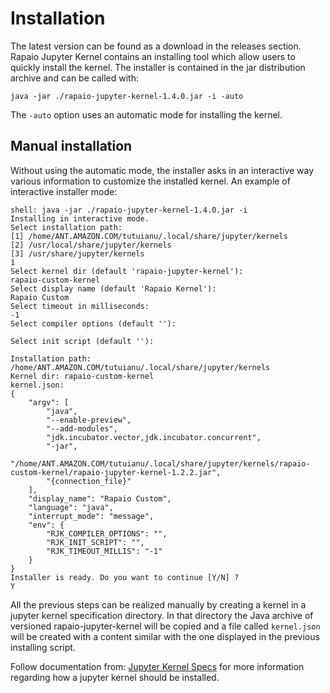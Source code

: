 # Installation

The latest version can be found as a download in the releases section. Rapaio Jupyter Kernel contains an
installing tool which allow users to quickly install the kernel. The installer is contained in the jar distribution archive
and can be called with:

    java -jar ./rapaio-jupyter-kernel-1.4.0.jar -i -auto

The `-auto` option uses an automatic mode for installing the kernel.

## Manual installation

Without using the automatic mode, the installer asks in an interactive way various information to customize the installed kernel.
An example of interactive installer mode:

    shell: java -jar ./rapaio-jupyter-kernel-1.4.0.jar -i
    Installing in interactive mode.
    Select installation path:
    [1] /home/ANT.AMAZON.COM/tutuianu/.local/share/jupyter/kernels
    [2] /usr/local/share/jupyter/kernels
    [3] /usr/share/jupyter/kernels
    1
    Select kernel dir (default 'rapaio-jupyter-kernel'):
    rapaio-custom-kernel
    Select display name (default 'Rapaio Kernel'):
    Rapaio Custom
    Select timeout in milliseconds:
    -1
    Select compiler options (default ''):
    
    Select init script (default ''):
    
    Installation path: /home/ANT.AMAZON.COM/tutuianu/.local/share/jupyter/kernels
    Kernel dir: rapaio-custom-kernel
    kernel.json:
    {
        "argv": [
            "java",
            "--enable-preview",
            "--add-modules",
            "jdk.incubator.vector,jdk.incubator.concurrent",
            "-jar",
            "/home/ANT.AMAZON.COM/tutuianu/.local/share/jupyter/kernels/rapaio-custom-kernel/rapaio-jupyter-kernel-1.2.2.jar",
            "{connection_file}"
        ],
        "display_name": "Rapaio Custom",
        "language": "java",
        "interrupt_mode": "message",
        "env": {
            "RJK_COMPILER_OPTIONS": "",
            "RJK_INIT_SCRIPT": "",
            "RJK_TIMEOUT_MILLIS": "-1"
        }
    }
    Installer is ready. Do you want to continue [Y/N] ?
    Y


All the previous steps can be realized manually by creating a kernel in a jupyter kernel specification directory. In that directory the
Java archive of versioned rapaio-jupyter-kernel will be copied and a file called `kernel.json` will be created with a content similar
with the one displayed in the previous installing script. 

Follow documentation from: [Jupyter Kernel Specs](https://jupyter-client.readthedocs.io/en/stable/kernels.html#kernel-specs) for 
more information regarding how a jupyter kernel should be installed.